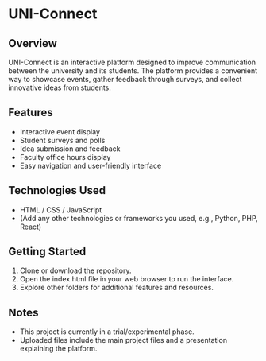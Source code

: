 # UNI-Connect

## Overview
UNI-Connect is an interactive platform designed to improve communication between the university and its students. The platform provides a convenient way to showcase events, gather feedback through surveys, and collect innovative ideas from students.

## Features
- Interactive event display
- Student surveys and polls
- Idea submission and feedback
- Faculty office hours display
- Easy navigation and user-friendly interface

## Technologies Used
- HTML / CSS / JavaScript
- (Add any other technologies or frameworks you used, e.g., Python, PHP, React)

## Getting Started
1. Clone or download the repository.
2. Open the index.html file in your web browser to run the interface.
3. Explore other folders for additional features and resources.

## Notes
- This project is currently in a trial/experimental phase.
- Uploaded files include the main project files and a presentation explaining the platform.
